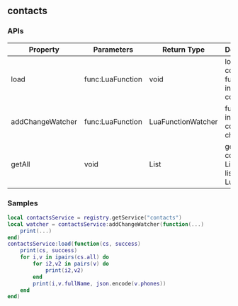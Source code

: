 ## contacts

### APIs
| Property      | Parameters    | Return Type   | Description   |
| ------------- | ------------- | ------------- | ------------- |
| load | func:LuaFunction | void | load contacts, func will be invoked on complete |
| addChangeWatcher | func:LuaFunction | LuaFunctionWatcher | func will be invoked on contacts changes. |
| getAll | void | List | get all contacts List, item in list: LuaRecord |

### Samples
```lua
local contactsService = registry.getService("contacts")
local watcher = contactsService:addChangeWatcher(function(...)
	print(...)
end)
contactsService:load(function(cs, success)
	print(cs, success)
	for i,v in ipairs(cs.all) do
		for i2,v2 in pairs(v) do
			print(i2,v2)
		end
		print(i,v.fullName, json.encode(v.phones))
	end
end)
```
